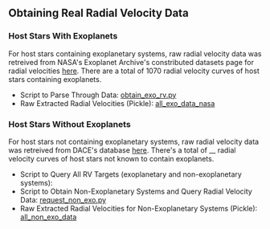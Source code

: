 ## Obtaining Real Radial Velocity Data
### Host Stars With Exoplanets
For host stars containing exoplanetary systems, raw radial velocity data was retreived from NASA's Exoplanet Archive's constributed datasets page for radial velocities [here](https://exoplanetarchive.ipac.caltech.edu/bulk_data_download/#TSD).
There are a total of 1070 radial velocity curves of host stars containing exoplanets.
- Script to Parse Through Data: [obtain_exo_rv.py](https://github.com/TirthDS/rv_exoplanet_detection/blob/main/data/real_data/obtain_exo_rv.p)
- Raw Extracted Radial Velocities (Pickle): [all_exo_data_nasa](https://github.com/TirthDS/rv_exoplanet_detection/blob/main/data/real_data/all_exo_data_nasa)

### Host Stars Without Exoplanets
For host stars not containing exoplanetary systems, raw radial velocity data was retreived from DACE's database [here](https://dace.unige.ch/observationSearch/?observationType=[%22spectroscopy%22]). There's a total of
__ radial velocity curves of host stars not known to contain exoplanets.
- Script to Query All RV Targets (exoplanetary and non-exoplanetary systems): 
- Script to Obtain Non-Exoplanetary Systems and Query Radial Velocity Data: [request_non_exo.py](https://github.com/TirthDS/rv_exoplanet_detection/blob/main/data/real_data/all_exo_data_nasa)
- Raw Extracted Radial Velocities for Non-Exoplanetary Systems (Pickle): [all_non_exo_data](https://github.com/TirthDS/rv_exoplanet_detection/blob/main/data/real_data/all_non_exo_data)
